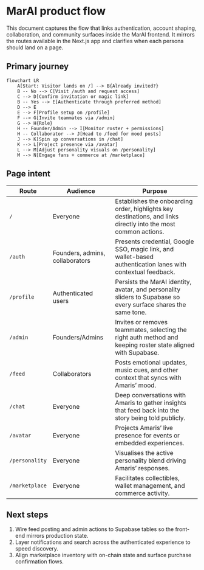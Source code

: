 # MarAI product flow

This document captures the flow that links authentication, account shaping, collaboration, and community surfaces inside the MarAI frontend. It mirrors the routes available in the Next.js app and clarifies when each persona should land on a page.

## Primary journey

```mermaid
flowchart LR
    A[Start: Visitor lands on /] --> B{Already invited?}
    B -- No --> C[Visit /auth and request access]
    C --> D[Confirm invitation or magic link]
    B -- Yes --> E[Authenticate through preferred method]
    D --> E
    E --> F[Profile setup on /profile]
    F --> G[Invite teammates via /admin]
    G --> H{Role}
    H -- Founder/Admin --> I[Monitor roster + permissions]
    H -- Collaborator --> J[Head to /feed for mood posts]
    J --> K[Spin up conversations in /chat]
    K --> L[Project presence via /avatar]
    L --> M[Adjust personality visuals on /personality]
    M --> N[Engage fans + commerce at /marketplace]
```

## Page intent

| Route | Audience | Purpose |
| --- | --- | --- |
| `/` | Everyone | Establishes the onboarding order, highlights key destinations, and links directly into the most common actions. |
| `/auth` | Founders, admins, collaborators | Presents credential, Google SSO, magic link, and wallet-based authentication lanes with contextual feedback. |
| `/profile` | Authenticated users | Persists the MarAI identity, avatar, and personality sliders to Supabase so every surface shares the same tone. |
| `/admin` | Founders/Admins | Invites or removes teammates, selecting the right auth method and keeping roster state aligned with Supabase. |
| `/feed` | Collaborators | Posts emotional updates, music cues, and other context that syncs with Amaris’ mood. |
| `/chat` | Everyone | Deep conversations with Amaris to gather insights that feed back into the story being told publicly. |
| `/avatar` | Everyone | Projects Amaris’ live presence for events or embedded experiences. |
| `/personality` | Everyone | Visualises the active personality blend driving Amaris’ responses. |
| `/marketplace` | Everyone | Facilitates collectibles, wallet management, and commerce activity. |

## Next steps

1. Wire feed posting and admin actions to Supabase tables so the front-end mirrors production state.
2. Layer notifications and search across the authenticated experience to speed discovery.
3. Align marketplace inventory with on-chain state and surface purchase confirmation flows.
